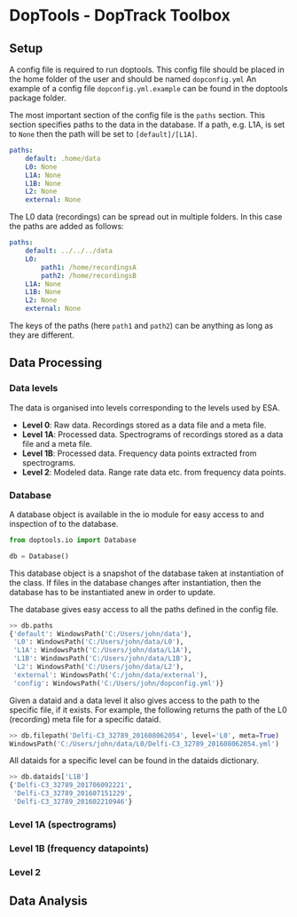 DopTools - DopTrack Toolbox
===========================


Setup
-----

A config file is required to run doptools. This config file should be placed in the home folder of the user and should be named `dopconfig.yml`
An example of a config file `dopconfig.yml.example` can be found in the doptools package folder.

The most important section of the config file is the `paths` section. This section specifies paths to the data in the database. 
If a path, e.g. L1A, is set to `None` then the path will be set to `[default]/[L1A]`. 

```yaml
paths:
    default: .home/data
    L0: None
    L1A: None
    L1B: None
    L2: None
    external: None
```

The L0 data (recordings) can be spread out in multiple folders.
In this case the paths are added as follows:

```yaml
paths:
    default: ../../../data
    L0: 
	    path1: /home/recordingsA
		path2: /home/recordingsB
    L1A: None
    L1B: None
    L2: None
    external: None
```

The keys of the paths (here `path1` and `path2`) can be anything as long as they are different.



Data Processing
---------------

### Data levels

The data is organised into levels corresponding to the levels used by ESA.

* **Level 0**: Raw data. Recordings stored as a data file and a meta file.
* **Level 1A**: Processed data. Spectrograms of recordings  stored as a data file and a meta file.
* **Level 1B**: Processed data. Frequency data points extracted from spectrograms. 
* **Level 2**: Modeled data. Range rate data etc. from frequency data points.

### Database

A database object is available in the io module for easy access to and inspection of to the database.
```python
from doptools.io import Database

db = Database()
```

This database object is a snapshot of the database taken at instantiation of the class. 
If files in the database changes after instantiation, then the database has to be instantiated anew in order to update.

The database gives easy access to all the paths defined in the config file.
```python
>> db.paths
{'default': WindowsPath('C:/Users/john/data'),
 'L0': WindowsPath('C:/Users/john/data/L0'),
 'L1A': WindowsPath('C:/Users/john/data/L1A'),
 'L1B': WindowsPath('C:/Users/john/data/L1B'),
 'L2': WindowsPath('C:/Users/john/data/L2'),
 'external': WindowsPath('C:/john/data/external'),
 'config': WindowsPath('C:/Users/john/dopconfig.yml')}
```

Given a dataid and a data level it also gives access to the path to the specific file, if it exists. 
For example, the following returns the path of the L0 (recording) meta file for a specific dataid.
```python
>> db.filepath('Delfi-C3_32789_201608062054', level='L0', meta=True)
WindowsPath('C:/Users/john/data/L0/Delfi-C3_32789_201608062054.yml')
```

All dataids for a specific level can be found in the dataids dictionary.
```python
>> db.dataids['L1B']
{'Delfi-C3_32789_201706092221',
 'Delfi-C3_32789_201607151229',
 'Delfi-C3_32789_201602210946'}
```


### Level 1A (spectrograms)


### Level 1B (frequency datapoints)


### Level 2


Data Analysis
-------------















































